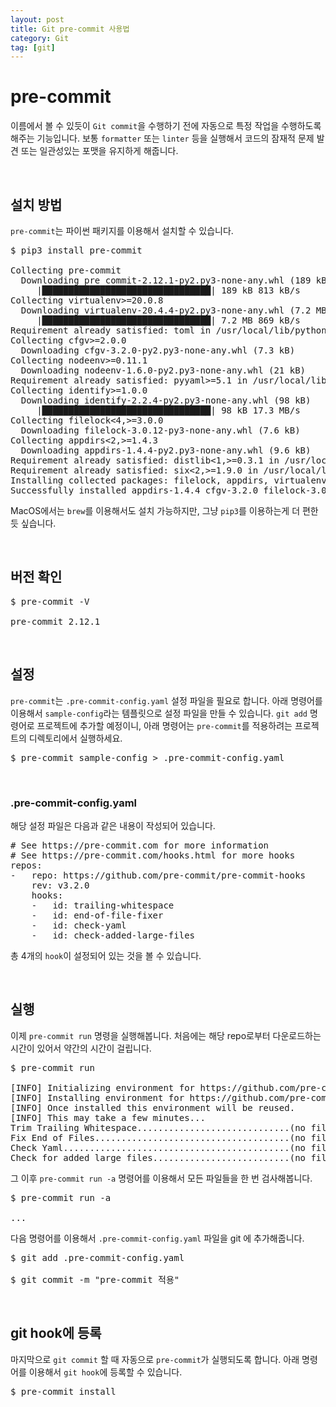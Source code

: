 ```yaml
---
layout: post
title: Git pre-commit 사용법
category: Git
tag: [git]
---
```

# pre-commit

이름에서 볼 수 있듯이 `Git commit`을 수행하기 전에 자동으로 특정 작업을 수행하도록 해주는 기능입니다. 
보통 `formatter` 또는 `linter` 등을 실행해서 코드의 잠재적 문제 발견 또는 일관성있는 포맷을
유지하게 해줍니다.

<br>

## 설치 방법

`pre-commit`는 파이썬 패키지를 이용해서 설치할 수 있습니다.

<pre class="prettyprint">
$ pip3 install pre-commit

Collecting pre-commit
  Downloading pre_commit-2.12.1-py2.py3-none-any.whl (189 kB)
     |████████████████████████████████| 189 kB 813 kB/s
Collecting virtualenv>=20.0.8
  Downloading virtualenv-20.4.4-py2.py3-none-any.whl (7.2 MB)
     |████████████████████████████████| 7.2 MB 869 kB/s
Requirement already satisfied: toml in /usr/local/lib/python3.8/site-packages (from pre-commit) (0.10.2)
Collecting cfgv>=2.0.0
  Downloading cfgv-3.2.0-py2.py3-none-any.whl (7.3 kB)
Collecting nodeenv>=0.11.1
  Downloading nodeenv-1.6.0-py2.py3-none-any.whl (21 kB)
Requirement already satisfied: pyyaml>=5.1 in /usr/local/lib/python3.8/site-packages (from pre-commit) (5.4.1)
Collecting identify>=1.0.0
  Downloading identify-2.2.4-py2.py3-none-any.whl (98 kB)
     |████████████████████████████████| 98 kB 17.3 MB/s
Collecting filelock<4,>=3.0.0
  Downloading filelock-3.0.12-py3-none-any.whl (7.6 kB)
Collecting appdirs<2,>=1.4.3
  Downloading appdirs-1.4.4-py2.py3-none-any.whl (9.6 kB)
Requirement already satisfied: distlib<1,>=0.3.1 in /usr/local/lib/python3.8/site-packages (from virtualenv>=20.0.8->pre-commit) (0.3.1)
Requirement already satisfied: six<2,>=1.9.0 in /usr/local/lib/python3.8/site-packages (from virtualenv>=20.0.8->pre-commit) (1.15.0)
Installing collected packages: filelock, appdirs, virtualenv, nodeenv, identify, cfgv, pre-commit
Successfully installed appdirs-1.4.4 cfgv-3.2.0 filelock-3.0.12 identify-2.2.4 nodeenv-1.6.0 pre-commit-2.12.1 virtualenv-20.4.4
</pre>

MacOS에서는 `brew`를 이용해서도 설치 가능하지만, 그냥 `pip3`를 이용하는게 더 편한 듯 싶습니다.

<br>

## 버전 확인

<pre class="prettyprint">
$ pre-commit -V

pre-commit 2.12.1
</pre>

<br>

## 설정

`pre-commit`는 `.pre-commit-config.yaml` 설정 파일을 필요로 합니다.
아래 명령어를 이용해서 `sample-config`라는 템플릿으로 설정 파일을 만들 수 있습니다.
`git add` 명령어로 프로젝트에 추가할 예정이니, 아래 명령어는 `pre-commit`를 적용하려는 프로젝트의 디렉토리에서 실행하세요.

<pre class="prettyprint">
$ pre-commit sample-config > .pre-commit-config.yaml
</pre>

<br>

### .pre-commit-config.yaml

해당 설정 파일은 다음과 같은 내용이 작성되어 있습니다.

<pre class="prettyprint">
# See https://pre-commit.com for more information
# See https://pre-commit.com/hooks.html for more hooks
repos:
-   repo: https://github.com/pre-commit/pre-commit-hooks
    rev: v3.2.0
    hooks:
    -   id: trailing-whitespace
    -   id: end-of-file-fixer
    -   id: check-yaml
    -   id: check-added-large-files
</pre>

총 4개의 `hook`이 설정되어 있는 것을 볼 수 있습니다.

<br>

## 실행

이제 `pre-commit run` 명령을 실행해봅니다. 처음에는 해당 repo로부터 다운로드하는 시간이 있어서 
약간의 시간이 걸립니다.

<pre class="prettyprint">
$ pre-commit run

[INFO] Initializing environment for https://github.com/pre-commit/pre-commit-hooks.
[INFO] Installing environment for https://github.com/pre-commit/pre-commit-hooks.
[INFO] Once installed this environment will be reused.
[INFO] This may take a few minutes...
Trim Trailing Whitespace.............................(no files to check)Skipped
Fix End of Files.....................................(no files to check)Skipped
Check Yaml...........................................(no files to check)Skipped
Check for added large files..........................(no files to check)Skipped
</pre>

그 이후 `pre-commit run -a` 명령어를 이용해서 모든 파일들을 한 번 검사해봅니다.

<pre class="prettyprint">
$ pre-commit run -a

...
</pre>

다음 명령어를 이용해서 `.pre-commit-config.yaml` 파일을 git 에 추가해줍니다.

<pre class="prettyprint">
$ git add .pre-commit-config.yaml

$ git commit -m "pre-commit 적용"
</pre>

<br>

## git hook에 등록

마지막으로 `git commit` 할 때 자동으로 `pre-commit`가 실행되도록 합니다. 
아래 명령어를 이용해서 `git hook`에 등록할 수 있습니다.

<pre class="prettyprint">
$ pre-commit install
</pre>
